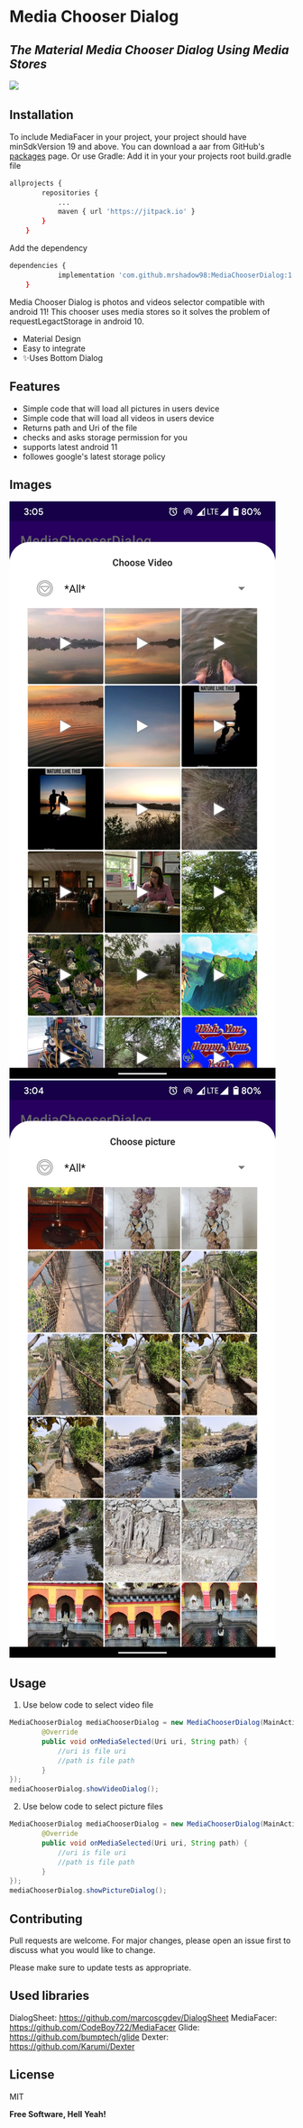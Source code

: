 # Media Chooser Dialog
## _The Material Media Chooser Dialog Using Media Stores_


[![](https://jitpack.io/v/mrshadow98/MediaChooserDialog.svg)](https://jitpack.io/#mrshadow98/MediaChooserDialog)

## Installation

To include MediaFacer in your project, your project should have minSdkVersion 19 and above.
You can download a aar from GitHub's [packages](https://github.com/mrshadow98/MediaChooserDialog/packages/737435) page.
Or use Gradle: Add it in your your projects root build.gradle file
```bash
allprojects {
		repositories {
			...
			maven { url 'https://jitpack.io' }
		}
	}
```
Add the dependency
```bash
dependencies {
	        implementation 'com.github.mrshadow98:MediaChooserDialog:1.0.3'
	}
```

Media Chooser Dialog is photos and videos selector compatible with android 11!
This chooser uses media stores so it solves the problem of requestLegactStorage in android 10.

- Material Design
- Easy to integrate
- ✨Uses Bottom Dialog

## Features

- Simple code that will load all pictures in users device
- Simple code that will load all videos in users device
- Returns path and Uri of the file
- checks and asks storage permission for you
- supports latest android 11
- followes google's latest storage policy

## Images
![](Images/image.jpg)
![](Images/image1.jpg)

## Usage
1. Use below code to select video file
```java
MediaChooserDialog mediaChooserDialog = new MediaChooserDialog(MainActivity.this, new MediaChooserDialog.MediaSelectionListener() {
        @Override
        public void onMediaSelected(Uri uri, String path) {
            //uri is file uri
            //path is file path
        }
});
mediaChooserDialog.showVideoDialog();
```
2. Use below code to select picture files
```java
MediaChooserDialog mediaChooserDialog = new MediaChooserDialog(MainActivity.this, new MediaChooserDialog.MediaSelectionListener() {
        @Override
        public void onMediaSelected(Uri uri, String path) {
            //uri is file uri
            //path is file path
        }
});
mediaChooserDialog.showPictureDialog();
```

## Contributing
Pull requests are welcome. For major changes, please open an issue first to discuss what you would like to change.

Please make sure to update tests as appropriate.

## Used libraries
DialogSheet: https://github.com/marcoscgdev/DialogSheet
MediaFacer: https://github.com/CodeBoy722/MediaFacer
Glide: https://github.com/bumptech/glide
Dexter: https://github.com/Karumi/Dexter

## License

MIT

**Free Software, Hell Yeah!**
